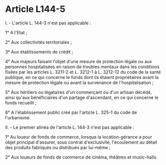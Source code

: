 # Article L144-5

I. - L'article L. 144-3 n'est pas applicable :

1° A l'Etat ;

2° Aux collectivités territoriales ;

3° Aux établissements de crédit ;

4° Aux majeurs faisant l'objet d'une mesure de protection légale ou aux personnes hospitalisées en raison de troubles mentaux dans les conditions fixées par les articles L. 3211-2 et L. 3212-1 à L. 3212-12 du code de la santé publique, en ce qui concerne le fonds dont ils étaient propriétaires avant la mesure de protection légale ou avant la survenance de l'hospitalisation ;

5° Aux héritiers ou légataires d'un commerçant ou d'un artisan décédé, ainsi qu'aux bénéficiaires d'un partage d'ascendant, en ce qui concerne le fonds recueilli ;

6° A l'établissement public créé par l'article L. 325-1 du code de l'urbanisme.

II. - Le premier alinéa de l'article L. 144-3 n'est pas applicable :

1° Au loueur de fonds de commerce, lorsque la location-gérance a pour objet principal d'assurer, sous contrat d'exclusivité, l'écoulement au détail des produits fabriqués ou distribués par lui-même ;

2° Aux loueurs de fonds de commerce de cinéma, théâtres et music-halls.

